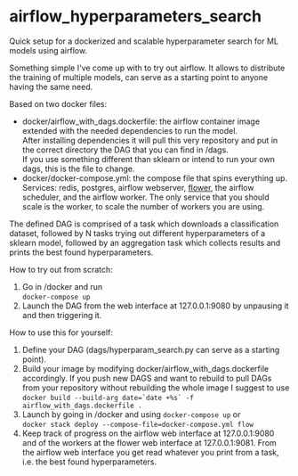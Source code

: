 # airflow_hyperparameters_search
Quick setup for a dockerized and scalable hyperparameter search for ML models using airflow.

Something simple I've come up with
to try out airflow. It allows to distribute
the training of multiple models, can serve
as a starting point to anyone having the same
need.  

Based on two docker files:
- docker/airflow_with_dags.dockerfile: the airflow container
image extended with the needed dependencies to run the model.  
After
installing dependencies it will pull this very
repository and put in the correct directory the DAG
that you can find in /dags.  
If you use something different than sklearn or intend
to run your own dags, this is the file to change.
- docker/docker-compose.yml: the compose file that spins
everything up.  
Services: redis, postgres, airflow webserver, [flower](https://flower.readthedocs.io/en/latest/),
the airflow scheduler, and the airflow worker. The only service
that you should scale is the worker, to scale the number of workers
you are using.

The defined DAG is comprised of a task which downloads a classification
dataset, followed by N tasks trying out different hyperparameters
of a sklearn model, followed by an aggregation task which collects
results and prints the best found hyperparameters.

How to try out from scratch:
1) Go in /docker and run  
``docker-compose up``
3) Launch the DAG from the web interface at 127.0.0.1:9080 by
unpausing it and then triggering it.

How to use this for yourself:
1) Define your DAG (dags/hyperparam_search.py can serve as a starting point).
2) Build your image by modifying docker/airflow_with_dags.dockerfile accordingly. If
you push new DAGS and want to rebuild to pull DAGs from your repository
without rebuilding the whole image I suggest to use  
``docker build --build-arg date=`date +%s` -f airflow_with_dags.dockerfile .``
3) Launch by going in /docker and using `docker-compose up` or  
`docker stack deploy --compose-file=docker-compose.yml flow`
4) Keep track of progress on the airflow web interface at 127.0.0.1:9080 and
of the workers at the flower web interface at 127.0.0.1:9081. From the airflow
web interface you get read whatever you print from a task, i.e. the best found
hyperparameters.